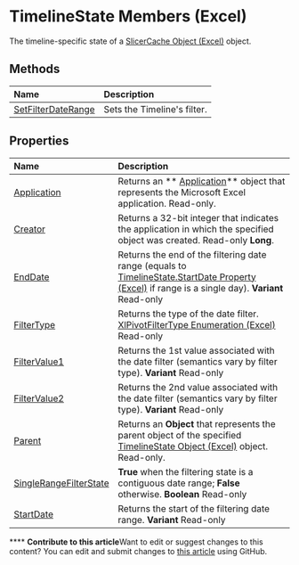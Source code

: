 
# TimelineState Members (Excel)
The timeline-specific state of a  [SlicerCache Object (Excel)](6e6533e3-0503-a1d3-9ecd-f7997233565f.md) object.

## Methods



|**Name**|**Description**|
|:-----|:-----|
| [SetFilterDateRange](c0ceea5c-9aa2-39a2-ce58-e37befeb0175.md)|Sets the Timeline's filter.|

## Properties



|**Name**|**Description**|
|:-----|:-----|
| [Application](5b919557-9aeb-acc7-f717-8457f57e44fb.md)|Returns an  ** [Application](19b73597-5cf9-4f56-8227-b5211f657f6f.md)** object that represents the Microsoft Excel application. Read-only.|
| [Creator](aa6e35bb-531c-f501-23ef-f727db51f320.md)|Returns a 32-bit integer that indicates the application in which the specified object was created. Read-only  **Long**.|
| [EndDate](1d33ce70-32ed-a439-eb34-7305fd9557f2.md)|Returns the end of the filtering date range (equals to  [TimelineState.StartDate Property (Excel)](3de8df53-1a36-428e-50dd-c7f45aa73b25.md) if range is a single day). **Variant** Read-only|
| [FilterType](8ba72a5e-0b0b-2d15-ccea-fb2cda537aae.md)|Returns the type of the date filter.  [XlPivotFilterType Enumeration (Excel)](0ae3f0fe-02e3-b0f7-1506-1961c4adcd6c.md) Read-only|
| [FilterValue1](6e10c4c3-465c-e097-8b3d-a76f8e2594e0.md)|Returns the 1st value associated with the date filter (semantics vary by filter type).  **Variant** Read-only|
| [FilterValue2](c48ba531-70fd-25db-e61f-a8cccd99ca82.md)|Returns the 2nd value associated with the date filter (semantics vary by filter type).  **Variant** Read-only|
| [Parent](2d7c5eb8-dbf8-9c71-8606-06b665094ac7.md)|Returns an  **Object** that represents the parent object of the specified [TimelineState Object (Excel)](bb92fe09-3cce-8e10-3795-2b9089c27801.md) object. Read-only.|
| [SingleRangeFilterState](aca37428-83e9-cb54-f32a-675dfcac5d9f.md)| **True** when the filtering state is a contiguous date range; **False** otherwise. **Boolean** Read-only|
| [StartDate](3de8df53-1a36-428e-50dd-c7f45aa73b25.md)|Returns the start of the filtering date range.  **Variant** Read-only|

****   **Contribute to this article**Want to edit or suggest changes to this content? You can edit and submit changes to  [this article](https://github.com/jhershey00/VBA_Excel_Test/OpenXMLCon/articles/6c21dcbb-b0a6-0f24-27f6-6aefafc5f6ec.md) using GitHub.

